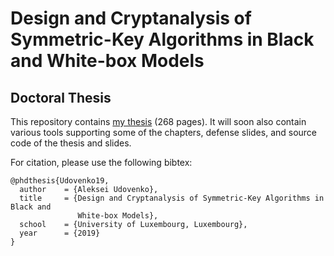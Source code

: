 # Design and Cryptanalysis of Symmetric-Key Algorithms in Black and White-box Models
## Doctoral Thesis

This repository contains [my thesis](./thesis.pdf) (268 pages). It will soon also contain various tools supporting some of the chapters, defense slides, and source code of the thesis and slides.

For citation, please use the following bibtex:

```
@phdthesis{Udovenko19,
  author    = {Aleksei Udovenko},
  title     = {Design and Cryptanalysis of Symmetric-Key Algorithms in Black and
               White-box Models},
  school    = {University of Luxembourg, Luxembourg},
  year      = {2019}
}
```
